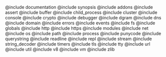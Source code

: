@include documentation
@include synopsis
@include addons
@include assert
@include buffer
@include child_process
@include cluster
@include console
@include crypto
@include debugger
@include dgram
@include dns
@include domain
@include errors
@include events
@include fs
@include globals
@include http
@include https
@include modules
@include net
@include os
@include path
@include process
@include punycode
@include querystring
@include readline
@include repl
@include stream
@include string_decoder
@include timers
@include tls
@include tty
@include url
@include util
@include v8
@include vm
@include zlib
